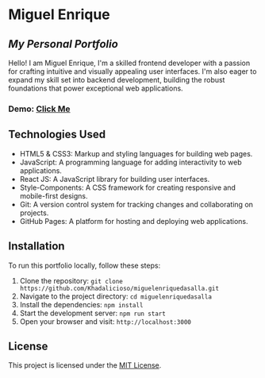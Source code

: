 # Miguel Enrique

## _My Personal Portfolio_

Hello! I am Miguel Enrique, I'm a skilled frontend developer with a passion for crafting intuitive and visually appealing user interfaces. I'm also eager to expand my skill set into backend development, building the robust foundations that power exceptional web applications.

### Demo: [Click Me]()

## Technologies Used

- HTML5 & CSS3: Markup and styling languages for building web pages.
- JavaScript: A programming language for adding interactivity to web applications.
- React JS: A JavaScript library for building user interfaces.
- Style-Components: A CSS framework for creating responsive and mobile-first designs.
- Git: A version control system for tracking changes and collaborating on projects.
- GitHub Pages: A platform for hosting and deploying web applications.

## Installation

To run this portfolio locally, follow these steps:

1. Clone the repository: `git clone https://github.com/Khadalicioso/miguelenriquedasalla.git`
2. Navigate to the project directory: `cd miguelenriquedasalla`
3. Install the dependencies: `npm install`
4. Start the development server: `npm run start`
5. Open your browser and visit: `http://localhost:3000`

## License

This project is licensed under the [MIT License](LICENSE).
